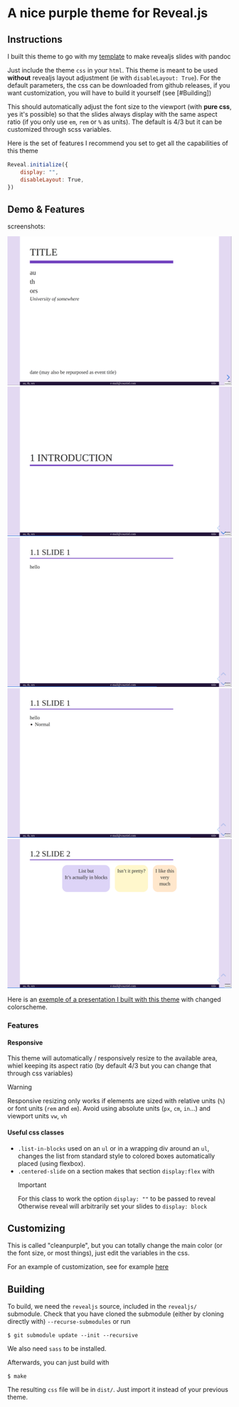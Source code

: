 # A nice purple theme for Reveal.js 


## Instructions

I built this theme to go with my [template](https://github.com/tbrugere/pandoc-revealjs-template) to make revealjs slides with pandoc

Just include the theme `css`  in your `html`. This theme is meant to be used **without** revealjs layout adjustment (ie with `disableLayout: True`).
For the default parameters, the css can be downloaded from github releases, if you want customization, you will have to build it yourself (see [#Building])

This should automatically adjust the font size to the viewport (with **pure css**, yes it's possible) so that the slides always display  with the same aspect ratio (if you only use `em`, `rem` or `%` as units). The default is 4/3 but it can be customized through scss variables. 

Here is the  set of features I recommend you set to get all the capabilities of this theme

```javascript
Reveal.initialize({
    display: "", 
    disableLayout: True, 
})
```


## Demo & Features

screenshots: 

![screenshot 1](screenshots/screenshot1.png)
![screenshot 2](screenshots/screenshot2.png)
![screenshot 3](screenshots/screenshot3.png)
![screenshot 4](screenshots/screenshot4.png)
![screenshot 5](screenshots/screenshot5.png)


Here is an [exemple of a presentation I built with this theme](https://tristan.bruge.re/ot_markov_distances/presentation) with changed colorscheme.


### Features

#### Responsive

This theme will automatically / responsively resize to the available area, whiel keeping its aspect ratio (by default 4/3 but you can change that through css variables)

> [!WARNING]
> Responsive resizing only works if elements are sized with relative 
> units (`%`) or font units (`rem` and `em`). 
>  Avoid using absolute units (`px`, `cm`, `in`...) and viewport units `vw`, `vh`

#### Useful css classes


- `.list-in-blocks` used on an `ul` or in a wrapping div around an `ul`, changes the list from standard style to colored boxes automatically placed (using flexbox).
- `.centered-slide` on a section makes that section `display:flex` with
    > [!IMPORTANT]
    > For this class to work the option `display: ""` to be passed to reveal
    > Otherwise reveal will arbitrarily set your slides to `display: block`


## Customizing

This is called "cleanpurple", but you can totally change the main color (or the font size, or most things), just edit the variables in the css.

For an example of customization, see for example [here](https://github.com/tbrugere/pandoc-revealjs-template/blob/ucsd/resources/custom_theme/custom.scss)

## Building

To build, we need the `revealjs` source, included in the `revealjs/` submodule. Check that you have cloned the submodule (either by cloning directly with) `--recurse-submodules`  or run 

```console
$ git submodule update --init --recursive
```

We also need `sass` to be installed.

Afterwards, you can just build with

```console
$ make
```

The resulting `css` file will be in `dist/`. Just import it instead of your previous theme.
